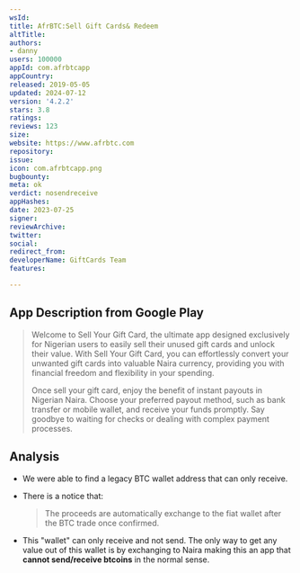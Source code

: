 ```yaml
---
wsId: 
title: AfrBTC:Sell Gift Cards& Redeem
altTitle: 
authors:
- danny
users: 100000
appId: com.afrbtcapp
appCountry: 
released: 2019-05-05
updated: 2024-07-12
version: '4.2.2'
stars: 3.8
ratings: 
reviews: 123
size: 
website: https://www.afrbtc.com
repository: 
issue: 
icon: com.afrbtcapp.png
bugbounty: 
meta: ok
verdict: nosendreceive
appHashes: 
date: 2023-07-25
signer: 
reviewArchive: 
twitter: 
social: 
redirect_from: 
developerName: GiftCards Team
features: 

---
```


## App Description from Google Play

> Welcome to Sell Your Gift Card, the ultimate app designed exclusively for Nigerian users to easily sell their unused gift cards and unlock their value. With Sell Your Gift Card, you can effortlessly convert your unwanted gift cards into valuable Naira currency, providing you with financial freedom and flexibility in your spending.
>
> Once sell your gift card, enjoy the benefit of instant payouts in Nigerian Naira. Choose your preferred payout method, such as bank transfer or mobile wallet, and receive your funds promptly. Say goodbye to waiting for checks or dealing with complex payment processes.

## Analysis 

- We were able to find a legacy BTC wallet address that can only receive. 
- There is a notice that:
  > The proceeds are automatically exchange to the fiat wallet after the BTC trade once confirmed.

- This "wallet" can only receive and not send. The only way to get any value out of this wallet is by exchanging to Naira making this an app that **cannot send/receive btcoins** in the normal sense.
